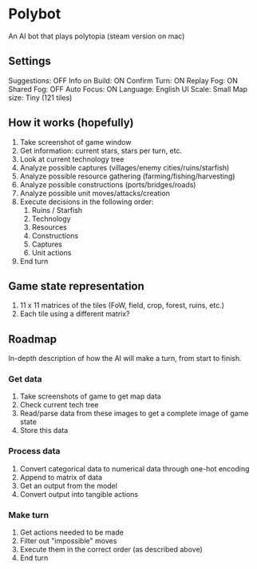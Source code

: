 # Polybot
An AI bot that plays polytopia (steam version on mac)

## Settings
Suggestions: OFF
Info on Build: ON
Confirm Turn: ON
Replay Fog: ON
Shared Fog: OFF
Auto Focus: ON
Language: English
UI Scale: Small
Map size: Tiny (121 tiles)

## How it works (hopefully)
1. Take screenshot of game window
2. Get information: current stars, stars per turn, etc.
3. Look at current technology tree
4. Analyze possible captures (villages/enemy cities/ruins/starfish)
5. Analyze possible resource gathering (farming/fishing/harvesting)
6. Analyze possible constructions (ports/bridges/roads)
7. Analyze possible unit moves/attacks/creation
8. Execute decisions in the following order:
    1. Ruins / Starfish
    2. Technology
    3. Resources
    4. Constructions
    5. Captures
    6. Unit actions
9. End turn

## Game state representation
1. 11 x 11 matrices of the tiles (FoW, field, crop, forest, ruins, etc.)
2. Each tile using a different matrix?

## Roadmap
In-depth description of how the AI will make a turn, from start to finish.

### Get data
1. Take screenshots of game to get map data
2. Check current tech tree
3. Read/parse data from these images to get a complete image of game state
4. Store this data

### Process data
1. Convert categorical data to numerical data through one-hot encoding
2. Append to matrix of data
3. Get an output from the model
4. Convert output into tangible actions

### Make turn
1. Get actions needed to be made
2. Filter out "impossible" moves
3. Execute them in the correct order (as described above)
4. End turn

